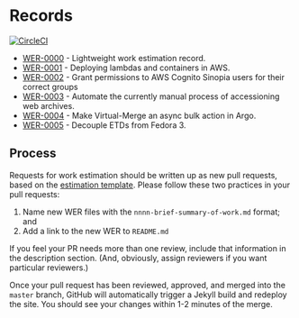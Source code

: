 # Records

[![CircleCI](https://circleci.com/gh/sul-dlss-labs/estimation.svg?style=svg)](https://circleci.com/gh/sul-dlss-labs/estimation)

- [WER-0000](0000-work-estimation-record.md) - Lightweight work estimation record.
- [WER-0001](0001-cloud-resource-deployment.md) - Deploying lambdas and containers in AWS.
- [WER-0002](0002-sinopia-acl.md) - Grant permissions to AWS Cognito Sinopia users for their correct groups
- [WER-0003](0003-was-accessioning-automation.md) - Automate the currently manual process of accessioning web archives.
- [WER-0004](0004-argo-virtual-merge.md) - Make Virtual-Merge an async bulk action in Argo.
- [WER-0005](0005-etd-decouple-fedora.md) - Decouple ETDs from Fedora 3.

## Process

Requests for work estimation should be written up as new pull requests, based on the [estimation template](template.md). Please follow these two practices in your pull requests:

1. Name new WER files with the `nnnn-brief-summary-of-work.md` format; and
1. Add a link to the new WER to `README.md`

If you feel your PR needs more than one review, include that information in the description section. (And, obviously, assign reviewers if you want particular reviewers.)

Once your pull request has been reviewed, approved, and merged into the `master` branch, GitHub will automatically trigger a Jekyll build and redeploy the site. You should see your changes within 1-2 minutes of the merge.
